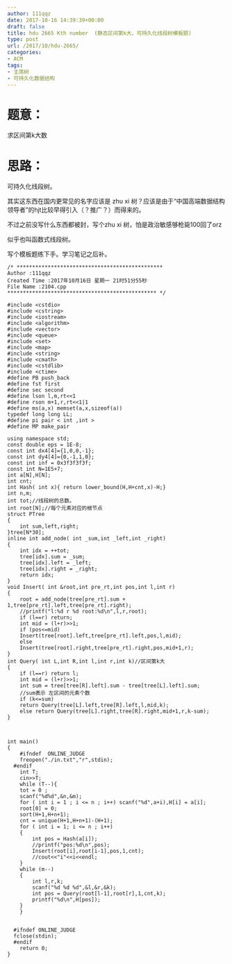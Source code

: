 ```yaml
---
author: 111qqz
date: 2017-10-16 14:39:39+00:00
draft: false
title: hdu 2665 Kth number  (静态区间第k大，可持久化线段树模板题)
type: post
url: /2017/10/hdu-2665/
categories:
- ACM
tags:
- 主席树
- 可持久化数据结构
---
```


# 题意：



求区间第k大数



# 思路：



可持久化线段树。

其实这东西在国内更常见的名字应该是 zhu xi 树？应该是由于“中国高端数据结构领导者”的hjt比较早得引入（？推广？）而得来的。

不过之前没写什么东西都被封，写个zhu xi 树，怕是政治敏感够枪毙100回了orz

似乎也叫函数式线段树。

写个模板题练下手。学习笔记之后补。


    
    /* ***********************************************
    Author :111qqz
    Created Time :2017年10月16日 星期一 21时51分55秒
    File Name :2104.cpp
    ************************************************ */
    
    #include <cstdio>
    #include <cstring>
    #include <iostream>
    #include <algorithm>
    #include <vector>
    #include <queue>
    #include <set>
    #include <map>
    #include <string>
    #include <cmath>
    #include <cstdlib>
    #include <ctime>
    #define PB push_back
    #define fst first
    #define sec second
    #define lson l,m,rt<<1
    #define rson m+1,r,rt<<1|1
    #define ms(a,x) memset(a,x,sizeof(a))
    typedef long long LL;
    #define pi pair < int ,int >
    #define MP make_pair
    
    using namespace std;
    const double eps = 1E-8;
    const int dx4[4]={1,0,0,-1};
    const int dy4[4]={0,-1,1,0};
    const int inf = 0x3f3f3f3f;
    const int N=1E5+7;
    int a[N],H[N];
    int cnt;
    int Hash( int x){ return lower_bound(H,H+cnt,x)-H;}
    int n,m;
    int tot;//线段树的总数。
    int root[N];//每个元素对应的根节点
    struct PTree
    {
        int sum,left,right;
    }tree[N*30];
    inline int add_node( int _sum,int _left,int _right)
    {
        int idx = ++tot;
        tree[idx].sum = _sum;
        tree[idx].left = _left;
        tree[idx].right = _right;
        return idx;
    }
    void Insert( int &root,int pre_rt,int pos,int l,int r)
    {
        root = add_node(tree[pre_rt].sum + 1,tree[pre_rt].left,tree[pre_rt].right);
        //printf("l:%d r %d root:%d\n",l,r,root);
        if (l==r) return;
        int mid = (l+r)>>1;
        if (pos<=mid)
        Insert(tree[root].left,tree[pre_rt].left,pos,l,mid);
        else
        Insert(tree[root].right,tree[pre_rt].right,pos,mid+1,r);
    }
    int Query( int L,int R,int l,int r,int k)//区间第k大
    {
        if (l==r) return l;
        int mid = (l+r)>>1;
        int sum = tree[tree[R].left].sum - tree[tree[L].left].sum;
        //sum表示 左区间的元素个数
        if (k<=sum)
        return Query(tree[L].left,tree[R].left,l,mid,k);
        else return Query(tree[L].right,tree[R].right,mid+1,r,k-sum);
    }
    
    
    
    int main()
    {
        #ifndef  ONLINE_JUDGE 
        freopen("./in.txt","r",stdin);
      #endif
        int T;
        cin>>T;
        while (T--){
        tot = 0 ;
        scanf("%d%d",&n,&m);
        for ( int i = 1 ; i <= n ; i++) scanf("%d",a+i),H[i] = a[i];
        root[0] = 0;
        sort(H+1,H+n+1);
        cnt = unique(H+1,H+n+1)-(H+1);
        for ( int i = 1; i <= n ; i++)
        {
            int pos = Hash(a[i]);
            //printf("pos:%d\n",pos);
            Insert(root[i],root[i-1],pos,1,cnt);
            //cout<<"i"<<i<<endl;
        }
        while (m--)
        {
            int l,r,k;
            scanf("%d %d %d",&l,&r,&k);
            int pos = Query(root[l-1],root[r],1,cnt,k);
            printf("%d\n",H[pos]);
        }
        }
    
    
      #ifndef ONLINE_JUDGE  
      fclose(stdin);
      #endif
        return 0;
    }
    








